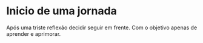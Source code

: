# Inicio de uma jornada
 Após uma triste reflexão decidir seguir em frente.
Com o objetivo apenas de aprender e aprimorar.